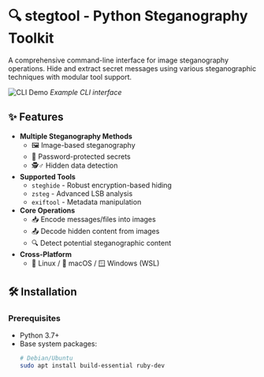 # 🔍 stegtool - Python Steganography Toolkit

A comprehensive command-line interface for image steganography operations. Hide and extract secret messages using various steganographic techniques with modular tool support.

![CLI Demo](https://via.placeholder.com/800x400.png?text=CLI+Demo+Screenshot) *Example CLI interface*

## ✨ Features

- **Multiple Steganography Methods**
  - 🖼️ Image-based steganography
  - 🔐 Password-protected secrets
  - 🕵️♂️ Hidden data detection
- **Supported Tools**
  - `steghide` - Robust encryption-based hiding
  - `zsteg` - Advanced LSB analysis
  - `exiftool` - Metadata manipulation
- **Core Operations**
  - 📥 Encode messages/files into images
  - 📤 Decode hidden content from images
  - 🔍 Detect potential steganographic content
- **Cross-Platform**
  - 🐧 Linux / 🍎 macOS / 🪟 Windows (WSL)

## 🛠 Installation

### Prerequisites
- Python 3.7+
- Base system packages:
  ```bash
  # Debian/Ubuntu
  sudo apt install build-essential ruby-dev
